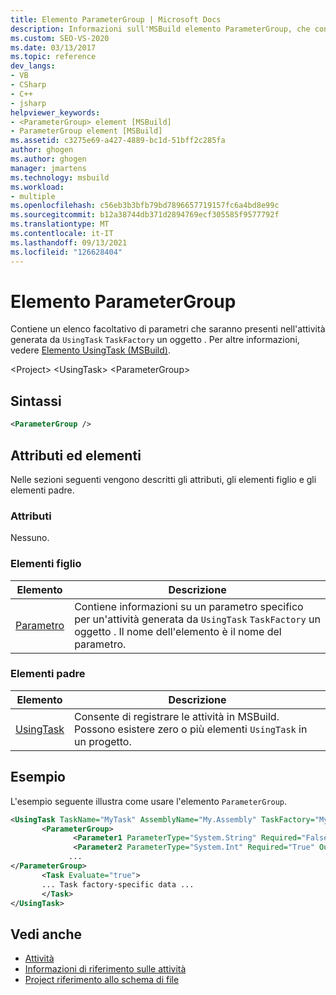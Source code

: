 ```yaml
---
title: Elemento ParameterGroup | Microsoft Docs
description: Informazioni sull'MSBuild elemento ParameterGroup, che contiene un elenco facoltativo di parametri presenti nell'attività generata da un elemento UsingTask TaskFactory.
ms.custom: SEO-VS-2020
ms.date: 03/13/2017
ms.topic: reference
dev_langs:
- VB
- CSharp
- C++
- jsharp
helpviewer_keywords:
- <ParameterGroup> element [MSBuild]
- ParameterGroup element [MSBuild]
ms.assetid: c3275e69-a427-4889-bc1d-51bff2c285fa
author: ghogen
ms.author: ghogen
manager: jmartens
ms.technology: msbuild
ms.workload:
- multiple
ms.openlocfilehash: c56eb3b3bfb79bd7896657719157fc6a4bd8e99c
ms.sourcegitcommit: b12a38744db371d2894769ecf305585f9577792f
ms.translationtype: MT
ms.contentlocale: it-IT
ms.lasthandoff: 09/13/2021
ms.locfileid: "126628404"
---
```

# <a name="parametergroup-element"></a>Elemento ParameterGroup

Contiene un elenco facoltativo di parametri che saranno presenti nell'attività generata da `UsingTask` `TaskFactory` un oggetto . Per altre informazioni, vedere [Elemento UsingTask (MSBuild)](../msbuild/usingtask-element-msbuild.md).

 \<Project> \<UsingTask>
 \<ParameterGroup>

## <a name="syntax"></a>Sintassi

```xml
<ParameterGroup />
```

## <a name="attributes-and-elements"></a>Attributi ed elementi

 Nelle sezioni seguenti vengono descritti gli attributi, gli elementi figlio e gli elementi padre.

### <a name="attributes"></a>Attributi

 Nessuno.

### <a name="child-elements"></a>Elementi figlio

|Elemento|Descrizione|
|-------------|-----------------|
|[Parametro](../msbuild/parameter-element.md)|Contiene informazioni su un parametro specifico per un'attività generata da `UsingTask` `TaskFactory` un oggetto . Il nome dell'elemento è il nome del parametro.|

### <a name="parent-elements"></a>Elementi padre

| Elemento | Descrizione |
| - | - |
| [UsingTask](../msbuild/usingtask-element-msbuild.md) | Consente di registrare le attività in MSBuild. Possono esistere zero o più elementi `UsingTask` in un progetto. |

## <a name="example"></a>Esempio

 L'esempio seguente illustra come usare l'elemento `ParameterGroup`.

```xml
<UsingTask TaskName="MyTask" AssemblyName="My.Assembly" TaskFactory="MyTaskFactory">
       <ParameterGroup>
              <Parameter1 ParameterType="System.String" Required="False" Output="False"/>
              <Parameter2 ParameterType="System.Int" Required="True" Output="False"/>
             ...
</ParameterGroup>
       <Task Evaluate="true">
       ... Task factory-specific data ...
       </Task>
</UsingTask>
```

## <a name="see-also"></a>Vedi anche

- [Attività](../msbuild/msbuild-tasks.md)
- [Informazioni di riferimento sulle attività](../msbuild/msbuild-task-reference.md)
- [Project riferimento allo schema di file](../msbuild/msbuild-project-file-schema-reference.md)
